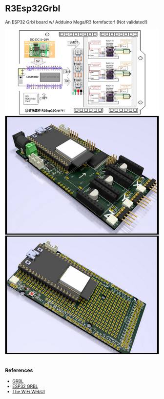# R3Esp32Grbl
An ESP32 Grbl board w/ Adduino Mega/R3 formfactor! (Not validated!)

![R3Esp32Grbl](R3ESP32Grbl_BlockDiagram.png) <br>
![Mega32Grbl Board](Hardware/Mega32Grbl_svga.png) ![Mega32Shield Board](Hardware/Mega32Shield_svga.png)
<br>
<br>

### References
  - [GRBL](https://github.com/gnea/grbl/wiki) <br>
  - [ESP32 GRBL](https://github.com/bdring/Grbl_Esp32) <br>
  - [The WiFi WebUI](https://github.com/luc-github/ESP3D-WEBUI)
